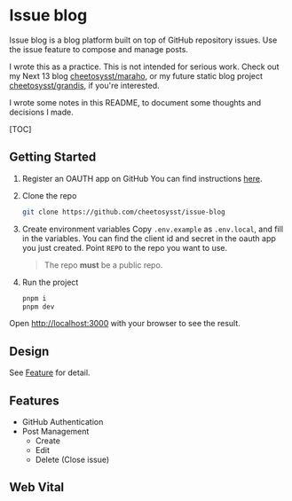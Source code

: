 # Issue blog

Issue blog is a blog platform built on top of GitHub repository issues. Use the issue feature to compose and manage posts.

I wrote this as a practice. This is not intended for serious work. Check out my Next 13 blog [cheetosysst/maraho](https://github.com/cheetosysst/maraho), or my future static blog project [cheetosysst/grandis](https://github.com/cheetosysst/grandis), if you're interested.

I wrote some notes in this README, to document some thoughts and decisions I made.

[TOC]

## Getting Started

1. Register an OAUTH app on GitHub
   You can find instructions [here](https://docs.github.com/en/apps/oauth-apps/building-oauth-apps/creating-an-oauth-app).
2. Clone the repo

    ```sh
    git clone https://github.com/cheetosysst/issue-blog
    ```

3. Create environment variables
   Copy `.env.example` as `.env.local`, and fill in the variables.
   You can find the client id and secret in the oauth app you just created.
   Point `REPO` to the repo you want to use.
    > The repo **must** be a public repo.
4. Run the project

    ```bash
    pnpm i
    pnpm dev
    ```

Open [http://localhost:3000](http://localhost:3000) with your browser to see the result.

## Design

See [Feature](./docs/design.md) for detail.

## Features

-   GitHub Authentication
-   Post Management
    -   Create
    -   Edit
    -   Delete (Close issue)

## Web Vital
